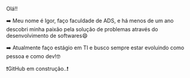 Olá!!

➡️ Meu nome é Igor, faço faculdade de ADS, e há menos de um ano descobri minha paixão 
pela solução de problemas através do desenvolvimento de softwares😄

➡️ Atualmente faço estágio em TI e busco sempre estar evoluindo como pessoa e como dev!🤓

❗️GitHub em construção..❗️
